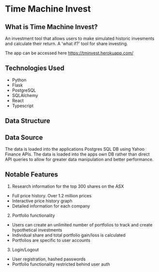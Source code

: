 # Time Machine Invest

## What is Time Machine Invest?

An investment tool that allows users to make simulated historic invesments and calculate their return. A 'what if?' tool for share investing.

The app can be accessed here https://tminvest.herokuapp.com/

## Technologies Used
- Python
- Flask
- PostgreSQL
- SQLAlchemy
- React
- Typescript

## Data Structure



## Data Source
The data is loaded into the applications Postgres SQL DB using Yahoo Finance APIs. The data is loaded into the apps own DB rather than direct API queries to allow for greater data manipulation and better performance. 


## Notable Features

1. Research information for the top 300 shares on the ASX
- Full price history. Over 1.2 million prices
- Interactive price history graph 
- Detailed information for each company

2. Portfolio functionality
- Users can create an unlimited number of portfolios to track and create hypothetical investments
- Individual share and total portfolio gain/loss is calculated
- Portfolios are specific to user accounts

3. Login/Logout
- User registration, hashed passwords
- Portfolio functionality restricted behind user auth






